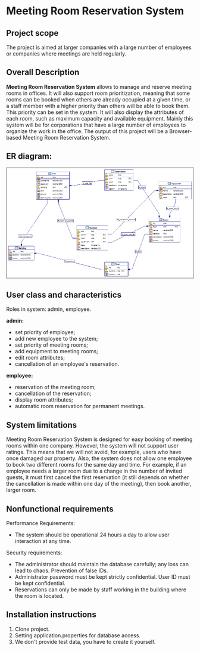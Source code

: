 # **Meeting Room Reservation System**




## Project scope
The project is aimed at larger companies with a large number of employees or companies where meetings are held regularly.

## Overall Description
**Meeting Room Reservation System** allows to manage and reserve meeting rooms in offices. It will also support room prioritization, meaning that some rooms can be booked when others are already occupied at a given time, or a staff member with a higher priority than others will be able to book them. This priority can be set in the system. It will also display the attributes of each room, such as maximum capacity and available equipment. Mainly this system will be for corporations that have a large number of employees to organize the work in the office. The output of this project will be a Browser-based Meeting Room Reservation System.

## ER diagram: 
![ER diagram of database](./diagrams/er.png "ER diagram of database")

## User class and characteristics
Roles in system: admin, employee.

**admin:**
- set priority of employee;
- add new employee to the system;
- set priority of meeting rooms;
- add equipment to meeting rooms;
- edit room attributes;
- cancellation of an employee's reservation.

**employee:**
- reservation of the meeting room;
- cancellation of the reservation;
- display room attributes;
- automatic room reservation for permanent meetings.

## System limitations

Meeting Room Reservation System is designed for easy booking of meeting rooms within one company. However, the system will not support user ratings. This means that we will not avoid, for example, users who have once damaged our property.
Also, the system does not allow one employee to book two different rooms for the same day and time. For example, if an employee needs a larger room due to a change in the number of invited guests, it must first cancel the first reservation (it still depends on whether the cancellation is made within one day of the meeting), then book another, larger room.

## Nonfunctional requirements

Performance Requirements:
- The system should be operational 24 hours a day to allow user interaction at any time.

Security requirements:
- The administrator should maintain the database carefully; any loss can lead to chaos. Prevention of false IDs.
- Administrator password must be kept strictly confidential. User ID must be kept confidential.
- Reservations can only be made by staff working in the building where the room is located. 

## Installation instructions

1.  Clone project.
2.	Setting application.properties for database access.
3.	We don't provide test data, you have to create it yourself.

